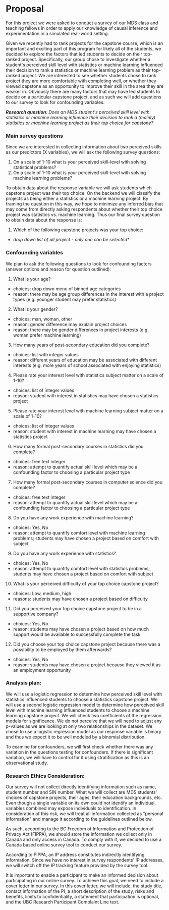 # Proposal

For this project we were asked to conduct a survey of our MDS class and teaching fellows in order to apply our knowledge of causal inference and experimentation in a simulated real-world setting.

Given we recently had to rank projects for the capstone course, which is an important and exciting part of this program for likely all of the students, we decided to explore the factors that led students to decide on their top-ranked project. Specifically, our group chose to investigate whether a student's perceived skill level with statistics or machine learning influenced their decision to rank a statistics or machine learning problem as their top-ranked project. We are interested to see whether students chose to rank project they are more comfortable with completing well, or whether they viewed capstone as an opportunity to improve their skill in the area they are weaker in. Obviously there are many factors that may have led students to decide on a particular capstone project, and as such we will add questions to our survey to look for confounding variables.

*__Research question__: Does an MDS student's perceived skill level with statistics or machine learning influence their decision to rank a (mainly) statistics or machine learning project as their top choice for capstone?*

### Main survey questions

Since we are interested in collecting information about two perceived skills as our predictors (X variables), we will ask the following survey questions:
1. On a scale of 1-10 what is your perceived skill-level with solving statistical problems?
2. On a scale of 1-10 what is your perceived skill-level with solving machine learning problems?

To obtain data about the response variable we will ask students which capstone project was their top choice. On the backend we will classify the projects as being either a statistics or a machine learning project. By framing the question in this way, we hope to minimize any inferred bias that may come from directly asking respondents about whether their top choice project was statistics vs. machine learning. Thus our final survey question to obtain data about the response is:
1. Which of the following capstone projects was your top choice:
- *drop down list of all project - only one can be selected**

### Confounding variables

We plan to ask the following questions to look for confounding factors (answer options and reason for question outlined):
1. What is your age?
- choices: drop down menu of binned age categories
- reason: there may be age group differences in the interest with a project types (e.g. younger student may prefer statistics)
2. What is your gender?
- choices: man, woman, other
- reason: gender difference may explain project choices
- reason: there may be gender differences in project interests (e.g. woman prefer machine learning)
3. How many years of post-secondary education did you complete?
- choices: list with integer values
- reason: different years of education may be associated with different interests (e.g. more years of school associated with enjoying statistics)
4. Please rate your interest level with statistics subject matter on a scale of 1-10?
- choices: list of integer values
- reason: student with interest in statistics may have chosen a statistics project
5. Please rate your interest level with machine learning subject matter on a scale of 1-10?
- choices: list of integer values
- reason: student with interest in machine learning may have chosen a statistics project
6. How many formal post-secondary courses in statistics did you complete?
- choices: free text integer
- reason: attempt to quantify actual skill level which may be a confounding factor to choosing a particular project type
7. How many formal post-secondary courses in computer science did you complete?
- choices: free text integer
- reason: attempt to quantify actual skill level which may be a confounding factor to choosing a particular project type
8. Do you have any work experience with machine learning?
- choices: Yes, No
- reason: attempt to quantify comfort level with machine learning problems; students may have chosen a project based on comfort with subject
9. Do you have any work experience with statistics?
- choices: Yes, No
- reason: attempt to quantify comfort level with statistics problems; students may have chosen a project based on comfort with subject
10. What is your perceived difficulty of your top choice capstone project?
- choices: Low, medium, high
- reasons: students may have chosen a project based on difficulty
11. Did you perceived your top choice capstone project to be in a supportive company?
- choices: Yes, No
- reason: students may have chosen a project based on how much support would be available to successfully complete the task
12. Did you choose your top choice capstone project because there was a possibility to be employed by them afterwards?
- choices: Yes, No
- reason: students may have chosen a project because they viewed it as an employment opportunity

### Analysis plan:

We will use a logistic regression to determine how perceived skill level with statistics influenced students to choose a statistics capstone project. We will use a second logistic regression model to determine how perceived skill level with machine learning influenced students to choose a machine learning capstone project. We will check two coefficients of the regression models for significance. We do not perceive that we will need to adjust any p-values as we are looking at only two relationships in the dataset. We chose to use a logistic regression model as our response variable is binary and thus we expect it to be well modeled by a binomial distribution.

To examine for confounders, we will first check whether there was any variation in the questions testing for confounders. If there is significant variation, we will have to control for it using stratification as this is an observational study.

### Research Ethics Consideration:  

Our survey will not collect directly identifying information such as name, student number and SIN number. What we will collect are MDS students' choices of capstone projects, their ages, their education backgrounds, etc. Even though a single variable on its own could not identify an individual, variables combined may expose individuals to identification. In consideration of this risk, we will treat all information collected as "personal information" and manage it according to the guidelines outlined below.  

As such, according to the BC Freedom of Information and Protection of Privacy Act (FIPPA), we should store the information we collect only in Canada and only access in Canada. To comply with it, we decided to use a Canada based online survey tool to conduct our survey.  

According to FIPPA, an IP address constitutes indirectly identifying information. Since we have no interest in survey respondents' IP addresses, we will switch off the IP tracking feature provided by the survey tool.  

It is important to enable a participant to make an informed decision about participating in our online survey. To achieve this goal, we need to include a cover letter in our survey. In this cover letter, we will include: the study title, contact information of the PI, a short description of the study, risks and benefits, limits to confidentiality, a statement that participation is optional, and the UBC Research Participant Complaint Line text.
